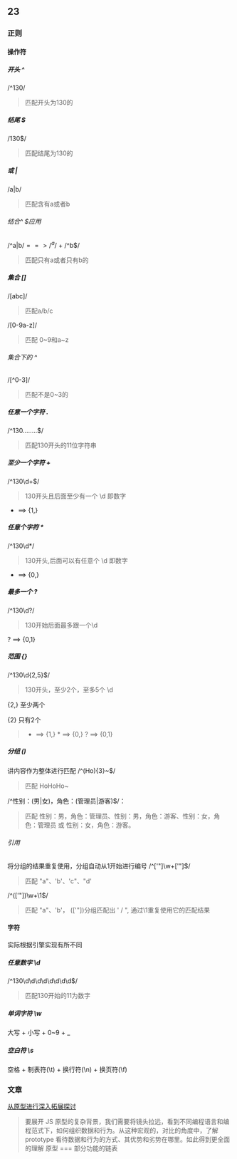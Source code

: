 ## 23

### 正则

#### 操作符

##### 开头 ^
/^130/
> 匹配开头为130的

##### 结尾 $
/130$/
> 匹配结尾为130的

##### 或 |
/a|b/
> 匹配含有a或者b

###### 结合^ $应用
/^a|b$/ ==>  /^a$/ + /^b$/
> 匹配只有a或者只有b的

##### 集合 []
/[abc]/
> 匹配a/b/c

/[0-9a-z]/
> 匹配 0~9和a~z

###### 集合下的 ^
/[^0-3]/
> 匹配不是0~3的

##### 任意一个字符 .
/^130........$/
> 匹配130开头的11位字符串

##### 至少一个字符 +
/^130\d+$/
> 130开头且后面至少有一个 \d 即数字

+ ==> {1,} 

##### 任意个字符 *
/^130\d*/
>  130开头,后面可以有任意个 \d 即数字

* ==> {0,}

##### 最多一个 ?
/^130\d?/
> 130开始后面最多跟一个\d

? ==> {0,1}

##### 范围 {}
/^130\d{2,5}$/
> 130开头，至少2个，至多5个 \d

{2,}  至少两个

{2} 只有2个

> + ==> {1,}   * ==> {0,}   ? ==> {0,1}

##### 分组 ()
讲内容作为整体进行匹配
/^(Ho){3}~$/ 
> 匹配 HoHoHo~

/^性别：(男|女)，角色：(管理员|游客)$/：
> 匹配 性别：男，角色：管理员、性别：男，角色：游客、性别：女，角色：管理员 或 性别：女，角色：游客。

###### 引用
将分组的结果重复使用，分组自动从1开始进行编号
/^['"]\w+['"]$/
> 匹配 "a"、'b'、'c"、"d'

/^(['"])\w+\1$/
> 匹配 "a"、'b'， (['"])分组匹配出 ' / ", 通过\1重复使用它的匹配结果

#### 字符
实际根据引擎实现有所不同

##### 任意数字 \d
/^130\d\d\d\d\d\d\d\d$/
> 匹配130开始的11为数字

##### 单词字符 \w
大写 + 小写 + 0~9 + _

##### 空白符 \s
空格 + 制表符(\t) + 换行符(\n) + 换页符(\f)

### 文章
[从原型进行深入拓展探讨](https://zhuanlan.zhihu.com/p/87667349?utm_source=qq&utm_medium=social&utm_oi=583565170786308096)
> 要展开 JS 原型的复杂背景，我们需要将镜头拉远，看到不同编程语言和编程范式下，如何组织数据和行为。从这种宏观的，对比的角度中，了解 prototype 看待数据和行为的方式、其优势和劣势在哪里。如此得到更全面的理解
> 原型 === 部分功能的链表